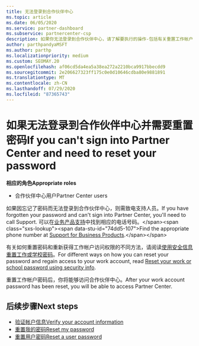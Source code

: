```yaml
---
title: 无法登录到合作伙伴中心
ms.topic: article
ms.date: 06/05/2020
ms.service: partner-dashboard
ms.subservice: partnercenter-csp
description: 如果你无法登录到合作伙伴中心，请了解要执行的操作-包括有关重置工作帐户密码或学校帐户密码的信息（如果你忘记了密码）。
author: parthpandyaMSFT
ms.author: parthp
ms.localizationpriority: medium
ms.custom: SEOMAY.20
ms.openlocfilehash: af06cd5da4ea5a38ea272a2210bca9917bbecdd9
ms.sourcegitcommit: 2e206627323ff175c0e0d10646cdba80e9881891
ms.translationtype: MT
ms.contentlocale: zh-CN
ms.lasthandoff: 07/29/2020
ms.locfileid: "87365743"
---
```

# <a name="if-you-cant-sign-into-partner-center-and-need-to-reset-your-password"></a><span data-ttu-id="74dd5-103">如果无法登录到合作伙伴中心并需要重置密码</span><span class="sxs-lookup"><span data-stu-id="74dd5-103">If you can't sign into Partner Center and need to reset your password</span></span>

<span data-ttu-id="74dd5-104">**相应的角色**</span><span class="sxs-lookup"><span data-stu-id="74dd5-104">**Appropriate roles**</span></span>

- <span data-ttu-id="74dd5-105">合作伙伴中心用户</span><span class="sxs-lookup"><span data-stu-id="74dd5-105">Partner Center users</span></span>

<span data-ttu-id="74dd5-106">如果因忘记了密码而无法登录到合作伙伴中心，则需致电支持人员。</span><span class="sxs-lookup"><span data-stu-id="74dd5-106">If you have forgotten your password and can't sign into Partner Center, you'll need to call Support.</span></span> <span data-ttu-id="74dd5-107">可以在[业务产品支持](https://docs.microsoft.com/microsoft-365/admin/contact-support-for-business-products?view=o365-worldwide&tabs=phone#ID0EAADAAA=Phone_support_)中找到相应的电话号码。</span><span class="sxs-lookup"><span data-stu-id="74dd5-107">Find the appropriate phone number at [Support for Business Products](https://docs.microsoft.com/microsoft-365/admin/contact-support-for-business-products?view=o365-worldwide&tabs=phone#ID0EAADAAA=Phone_support_).</span></span> 

<span data-ttu-id="74dd5-108">有关如何重置密码和重新获得工作帐户访问权限的不同方法，请阅读[使用安全信息重置工作或学校密码](https://docs.microsoft.com/azure/active-directory/user-help/active-directory-passwords-update-your-own-password#how-to-change-your-password)。</span><span class="sxs-lookup"><span data-stu-id="74dd5-108">For different ways on how you can reset your password and regain access to your work account, read [Reset your work or school password using security info](https://docs.microsoft.com/azure/active-directory/user-help/active-directory-passwords-update-your-own-password#how-to-change-your-password).</span></span>

<span data-ttu-id="74dd5-109">重置工作帐户密码后，你将能够访问合作伙伴中心。</span><span class="sxs-lookup"><span data-stu-id="74dd5-109">After your work account password has been reset, you will be able to access Partner Center.</span></span> 

## <a name="next-steps"></a><span data-ttu-id="74dd5-110">后续步骤</span><span class="sxs-lookup"><span data-stu-id="74dd5-110">Next steps</span></span>

- [<span data-ttu-id="74dd5-111">验证帐户信息</span><span class="sxs-lookup"><span data-stu-id="74dd5-111">Verify your account information</span></span>](verification-responses.md)
- [<span data-ttu-id="74dd5-112">重置我的密码</span><span class="sxs-lookup"><span data-stu-id="74dd5-112">Reset my password</span></span>](reset-my-pasword.md)
- [<span data-ttu-id="74dd5-113">重置用户密码</span><span class="sxs-lookup"><span data-stu-id="74dd5-113">Reset a user password</span></span>](reset-a-user-password.md)

